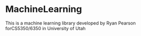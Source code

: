 # MachineLearning
This is a machine learning library developed by Ryan Pearson forCS5350/6350 in University of Utah
